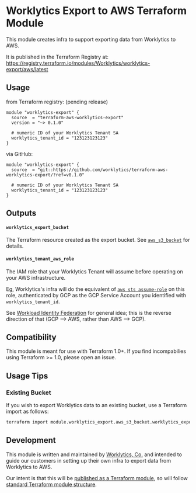 # Worklytics Export to AWS Terraform Module

This module creates infra to support exporting data from Worklytics to AWS.

It is published in the Terraform Registry at:
https://registry.terraform.io/modules/Worklytics/worklytics-export/aws/latest

## Usage

from Terraform registry: (pending release)
```hcl
module "worklytics-export" {
  source  = "terraform-aws-worklytics-export"
  version = "~> 0.1.0"

  # numeric ID of your Worklytics Tenant SA
  worklytics_tenant_id = "123123123123"
}
```

via GitHub:
```hcl
module "worklytics-export" {
  source  = "git::https://github.com/worklytics/terraform-aws-worklytics-export/?ref=v0.1.0"

  # numeric ID of your Worklytics Tenant SA
  worklytics_tenant_id = "123123123123"
}
```

## Outputs

#### `worklytics_export_bucket`
The Terraform resource created as the export bucket. See [`aws_s3_bucket`](https://registry.terraform.io/providers/hashicorp/aws/latest/docs/resources/s3_bucket) for details.

#### `worklytics_tenant_aws_role`
The IAM role that your Worklytics Tenant will assume before operating on your AWS infrastructure.

Eg, Worklytics's infra will do the equivalent of [`aws sts assume-role`](https://docs.aws.amazon.com/cli/latest/reference/sts/assume-role.html)
on this role, authenticated by GCP as the GCP Service Account you identified with `worklytics_tenant_id`.

See [Workload Identity Federation](https://cloud.google.com/iam/docs/workload-identity-federation)
for general idea; this is the reverse direction of that (GCP --> AWS, rather than AWS --> GCP).


## Compatibility

This module is meant for use with Terraform 1.0+. If you find incompabilies
using Terraform >= 1.0, please open an issue.

## Usage Tips

### Existing Bucket

If you wish to export Worklytics data to an existing bucket, use a Terraform import as follows:

```bash
terraform import module.worklytics_export.aws_s3_bucket.worklytics_export <bucket_name>
```

## Development

This module is written and maintained by [Worklytics, Co.](https://worklytics.co/) and intended to
guide our customers in setting up their own infra to export data from Worklytics to AWS.

Our intent is that this will be [published as a Terraform module](https://developer.hashicorp.com/terraform/registry/modules/publish), so will follow [standard Terraform
module structure](https://developer.hashicorp.com/terraform/language/modules/develop/structure).

